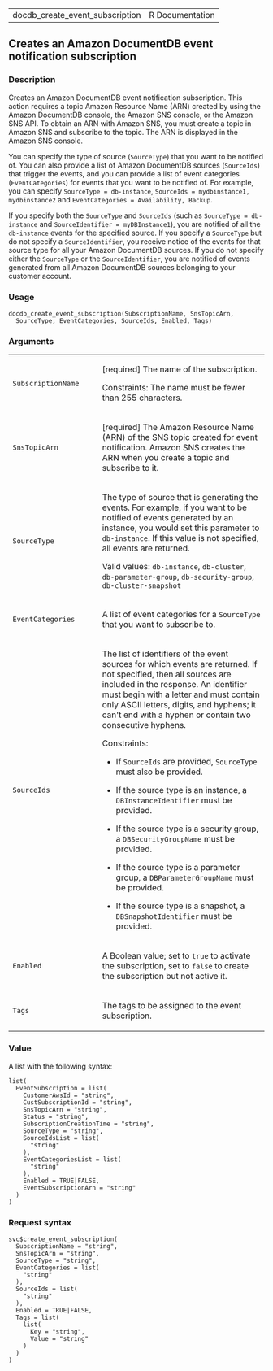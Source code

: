 <table style="width: 100%;">
<tbody>
<tr class="odd">
<td>docdb_create_event_subscription</td>
<td style="text-align: right;">R Documentation</td>
</tr>
</tbody>
</table>

## Creates an Amazon DocumentDB event notification subscription

### Description

Creates an Amazon DocumentDB event notification subscription. This
action requires a topic Amazon Resource Name (ARN) created by using the
Amazon DocumentDB console, the Amazon SNS console, or the Amazon SNS
API. To obtain an ARN with Amazon SNS, you must create a topic in Amazon
SNS and subscribe to the topic. The ARN is displayed in the Amazon SNS
console.

You can specify the type of source (`SourceType`) that you want to be
notified of. You can also provide a list of Amazon DocumentDB sources
(`SourceIds`) that trigger the events, and you can provide a list of
event categories (`EventCategories`) for events that you want to be
notified of. For example, you can specify `SourceType = db-instance`,
`⁠SourceIds = mydbinstance1, mydbinstance2⁠` and
`⁠EventCategories = Availability, Backup⁠`.

If you specify both the `SourceType` and `SourceIds` (such as
`SourceType = db-instance` and `SourceIdentifier = myDBInstance1`), you
are notified of all the `db-instance` events for the specified source.
If you specify a `SourceType` but do not specify a `SourceIdentifier`,
you receive notice of the events for that source type for all your
Amazon DocumentDB sources. If you do not specify either the `SourceType`
or the `SourceIdentifier`, you are notified of events generated from all
Amazon DocumentDB sources belonging to your customer account.

### Usage

    docdb_create_event_subscription(SubscriptionName, SnsTopicArn,
      SourceType, EventCategories, SourceIds, Enabled, Tags)

### Arguments

<table>
<colgroup>
<col style="width: 35%" />
<col style="width: 65%" />
</colgroup>
<tbody>
<tr class="odd">
<td><code
id="docdb_create_event_subscription_:_SubscriptionName">SubscriptionName</code></td>
<td><p>[required] The name of the subscription.</p>
<p>Constraints: The name must be fewer than 255 characters.</p></td>
</tr>
<tr class="even">
<td><code
id="docdb_create_event_subscription_:_SnsTopicArn">SnsTopicArn</code></td>
<td><p>[required] The Amazon Resource Name (ARN) of the SNS topic
created for event notification. Amazon SNS creates the ARN when you
create a topic and subscribe to it.</p></td>
</tr>
<tr class="odd">
<td><code
id="docdb_create_event_subscription_:_SourceType">SourceType</code></td>
<td><p>The type of source that is generating the events. For example, if
you want to be notified of events generated by an instance, you would
set this parameter to <code>db-instance</code>. If this value is not
specified, all events are returned.</p>
<p>Valid values: <code>db-instance</code>, <code>db-cluster</code>,
<code>db-parameter-group</code>, <code>db-security-group</code>,
<code>db-cluster-snapshot</code></p></td>
</tr>
<tr class="even">
<td><code
id="docdb_create_event_subscription_:_EventCategories">EventCategories</code></td>
<td><p>A list of event categories for a <code>SourceType</code> that you
want to subscribe to.</p></td>
</tr>
<tr class="odd">
<td><code
id="docdb_create_event_subscription_:_SourceIds">SourceIds</code></td>
<td><p>The list of identifiers of the event sources for which events are
returned. If not specified, then all sources are included in the
response. An identifier must begin with a letter and must contain only
ASCII letters, digits, and hyphens; it can't end with a hyphen or
contain two consecutive hyphens.</p>
<p>Constraints:</p>
<ul>
<li><p>If <code>SourceIds</code> are provided, <code>SourceType</code>
must also be provided.</p></li>
<li><p>If the source type is an instance, a
<code>DBInstanceIdentifier</code> must be provided.</p></li>
<li><p>If the source type is a security group, a
<code>DBSecurityGroupName</code> must be provided.</p></li>
<li><p>If the source type is a parameter group, a
<code>DBParameterGroupName</code> must be provided.</p></li>
<li><p>If the source type is a snapshot, a
<code>DBSnapshotIdentifier</code> must be provided.</p></li>
</ul></td>
</tr>
<tr class="even">
<td><code
id="docdb_create_event_subscription_:_Enabled">Enabled</code></td>
<td><p>A Boolean value; set to <code>true</code> to activate the
subscription, set to <code>false</code> to create the subscription but
not active it.</p></td>
</tr>
<tr class="odd">
<td><code id="docdb_create_event_subscription_:_Tags">Tags</code></td>
<td><p>The tags to be assigned to the event subscription.</p></td>
</tr>
</tbody>
</table>

### Value

A list with the following syntax:

    list(
      EventSubscription = list(
        CustomerAwsId = "string",
        CustSubscriptionId = "string",
        SnsTopicArn = "string",
        Status = "string",
        SubscriptionCreationTime = "string",
        SourceType = "string",
        SourceIdsList = list(
          "string"
        ),
        EventCategoriesList = list(
          "string"
        ),
        Enabled = TRUE|FALSE,
        EventSubscriptionArn = "string"
      )
    )

### Request syntax

    svc$create_event_subscription(
      SubscriptionName = "string",
      SnsTopicArn = "string",
      SourceType = "string",
      EventCategories = list(
        "string"
      ),
      SourceIds = list(
        "string"
      ),
      Enabled = TRUE|FALSE,
      Tags = list(
        list(
          Key = "string",
          Value = "string"
        )
      )
    )
